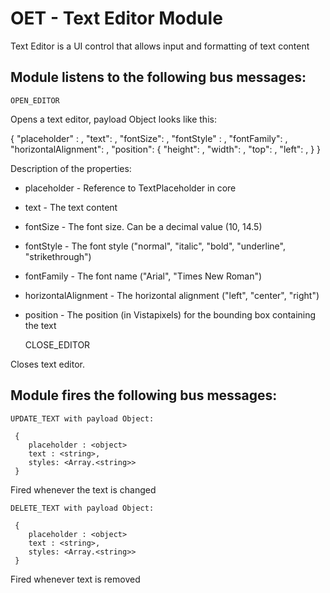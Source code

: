 # OET - Text Editor Module

Text Editor is a UI control that allows input and formatting of text content

## Module listens to the following bus messages:

    OPEN_EDITOR

Opens a text editor, payload Object looks like this:

{
    "placeholder" : <object>,
    "text": <string>,
    "fontSize": <number>,
    "fontStyle" : <string>,
    "fontFamily": <string>,
    "horizontalAlignment": <string>,
    "position": {
           "height": <number>,
           "width": <number>,
           "top": <number>,
           "left": <number>,
     }
}

Description of the properties:

* placeholder - Reference to TextPlaceholder in core
* text - The text content
* fontSize - The font size. Can be a decimal value (10, 14.5)
* fontStyle - The font style ("normal", "italic", "bold", "underline", "strikethrough")
* fontFamily - The font name ("Arial", "Times New Roman")
* horizontalAlignment - The horizontal alignment ("left", "center", "right")
* position - The position (in Vistapixels) for the bounding box containing the text

    CLOSE_EDITOR

Closes text editor.

## Module fires the following bus messages:

    UPDATE_TEXT with payload Object:

     {
        placeholder : <object>
        text : <string>,
        styles: <Array.<string>>
     }

Fired whenever the text is changed

    DELETE_TEXT with payload Object:

     {
        placeholder : <object>
        text : <string>,
        styles: <Array.<string>>
     }

Fired whenever text is removed
